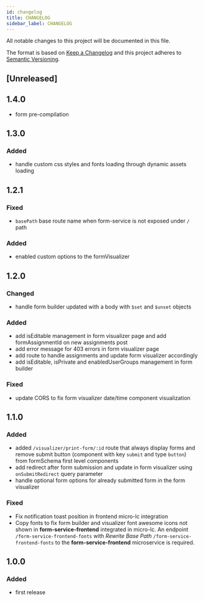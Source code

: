 ```yaml
---
id: changelog
title: CHANGELOG
sidebar_label: CHANGELOG
---
```

All notable changes to this project will be documented in this file.

The format is based on [Keep a Changelog](http://keepachangelog.com/en/1.0.0/)
and this project adheres to [Semantic Versioning](http://semver.org/spec/v2.0.0.html).

## [Unreleased]

## 1.4.0

- form pre-compilation

## 1.3.0

### Added

- handle custom css styles and fonts loading through dynamic assets loading

## 1.2.1

### Fixed

- `basePath` base route name when form-service is not exposed under `/` path

### Added

- enabled custom options to the formVisualizer

## 1.2.0

### Changed

- handle form builder updated with a body with `$set` and `$unset` objects

### Added

- add isEditable management in form visualizer page and add formAssignmentId on new assignments post
- add error message for 403 errors in form visualizer page
- add route to handle assignments and update form visualizer accordingly
- add isEditable, isPrivate and enabledUserGroups management in form builder

### Fixed

- update CORS to fix form visualizer date/time component visualization

## 1.1.0

### Added

- added `/visualizer/print-form/:id` route that always display forms and remove submit button (component with key `submit` and type `button`) from formSchema first level components
- add redirect after form submission and update in form visualizer using `onSubmitRedirect` query parameter
- handle optional form options for already submitted form in the form visualizer

### Fixed

- Fix notification toast position in frontend micro-lc integration
- Copy fonts to fix form builder and visualizer font awesome icons not shown in **form-service-frontend** integrated in micro-lc. An endpoint `/form-service-frontend-fonts` with *Rewrite Base Path* `/form-service-frontend-fonts` to the **form-service-frontend** microservice is required.

## 1.0.0

### Added

- first release
